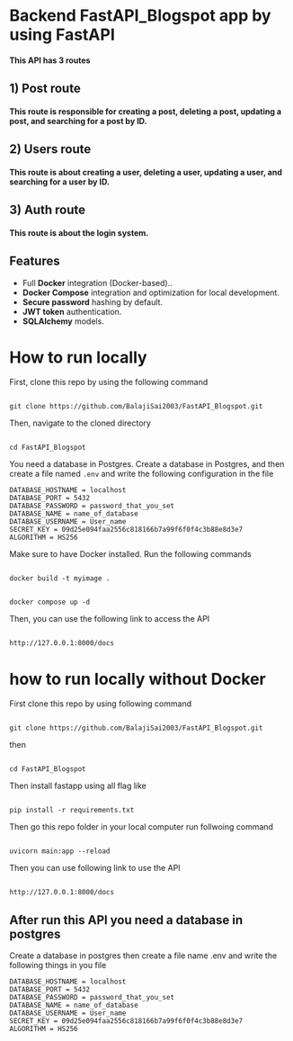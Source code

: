 # Backend FastAPI_Blogspot app by using FastAPI

#### This API has 3 routes

## 1) Post route

#### This route is responsible for creating a post, deleting a post, updating a post, and searching for a post by ID.

## 2) Users route

#### This route is about creating a user, deleting a user, updating a user, and searching for a user by ID.

## 3) Auth route

#### This route is about the login system.

## Features

* Full **Docker** integration (Docker-based)..
* **Docker Compose** integration and optimization for local development.
* **Secure password** hashing by default.
* **JWT token** authentication.
* **SQLAlchemy** models.

# How to run locally

First, clone this repo by using the following command
````

git clone https://github.com/BalajiSai2003/FastAPI_Blogspot.git

````

Then, navigate to the cloned directory


````

cd FastAPI_Blogspot

````
You need a database in Postgres. Create a database in Postgres, and then create a file named `.env` and write the following configuration in the file


````
DATABASE_HOSTNAME = localhost
DATABASE_PORT = 5432
DATABASE_PASSWORD = password_that_you_set
DATABASE_NAME = name_of_database
DATABASE_USERNAME = User_name
SECRET_KEY = 09d25e094faa2556c818166b7a99f6f0f4c3b88e8d3e7
ALGORITHM = HS256

````

Make sure to have Docker installed. Run the following commands



````

docker build -t myimage .

````
````

docker compose up -d

````


Then, you can use the following link to access the API



````

http://127.0.0.1:8000/docs 

````

# how to run locally without Docker
First clone this repo by using following command
````

git clone https://github.com/BalajiSai2003/FastAPI_Blogspot.git

````
then 
````

cd FastAPI_Blogspot

````

Then install fastapp using all flag like 

````

pip install -r requirements.txt

````

Then go this repo folder in your local computer run follwoing command
````

uvicorn main:app --reload

````

Then you can use following link to use the  API

````

http://127.0.0.1:8000/docs 

````

## After run this API you need a database in postgres 
Create a database in postgres then create a file name .env and write the following things in you file 

````
DATABASE_HOSTNAME = localhost
DATABASE_PORT = 5432
DATABASE_PASSWORD = password_that_you_set
DATABASE_NAME = name_of_database
DATABASE_USERNAME = User_name
SECRET_KEY = 09d25e094faa2556c818166b7a99f6f0f4c3b88e8d3e7
ALGORITHM = HS256


````